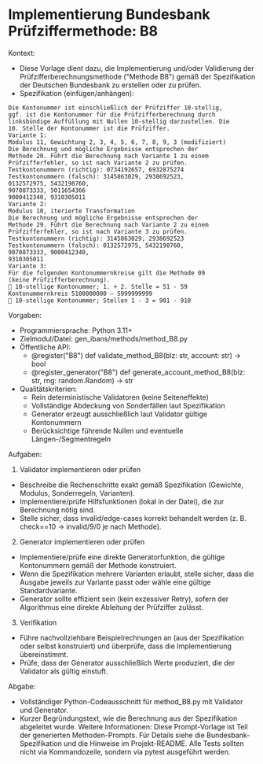 # Implementierung Bundesbank Prüfziffermethode: B8

Kontext:
- Diese Vorlage dient dazu, die Implementierung und/oder Validierung der Prüfzifferberechnungsmethode ("Methode B8") gemäß der Spezifikation der Deutschen Bundesbank zu erstellen oder zu prüfen.
- Spezifikation (einfügen/anhängen):

```Text
Die Kontonummer ist einschließlich der Prüfziffer 10-stellig,
ggf. ist die Kontonummer für die Prüfzifferberechnung durch
linksbündige Auffüllung mit Nullen 10-stellig darzustellen. Die
10. Stelle der Kontonummer ist die Prüfziffer.
Variante 1:
Modulus 11, Gewichtung 2, 3, 4, 5, 6, 7, 8, 9, 3 (modifiziert)
Die Berechnung und mögliche Ergebnisse entsprechen der
Methode 20. Führt die Berechnung nach Variante 1 zu einem
Prüfzifferfehler, so ist nach Variante 2 zu prüfen.
Testkontonummern (richtig): 0734192657, 6932875274
Testkontonummern (falsch): 3145863029, 2938692523,
0132572975, 5432198760,
9070873333, 5011654366
9000412340, 9310305011
Variante 2:
Modulus 10, iterierte Transformation
Die Berechnung und mögliche Ergebnisse entsprechen der
Methode 29. Führt die Berechnung nach Variante 2 zu einem
Prüfzifferfehler, so ist nach Variante 3 zu prüfen.
Testkontonummern (richtig): 3145863029, 2938692523
Testkontonummern (falsch): 0132572975, 5432198760,
9070873333, 9000412340,
9310305011
Variante 3:
Für die folgenden Kontonummernkreise gilt die Methode 09
(keine Prüfzifferberechnung).
 10-stellige Kontonummer; 1. + 2. Stelle = 51 - 59
Kontonummernkreis 5100000000 – 5999999999
 10-stellige Kontonummer; Stellen 1 - 3 = 901 - 910
```

Vorgaben:
- Programmiersprache: Python 3.11+
- Zielmodul/Datei: gen_ibans/methods/method_B8.py
- Öffentliche API:
  - @register("B8") def validate_method_B8(blz: str, account: str) -> bool
  - @register_generator("B8") def generate_account_method_B8(blz: str, rng: random.Random) -> str
- Qualitätskriterien:
  - Rein deterministische Validatoren (keine Seiteneffekte)
  - Vollständige Abdeckung von Sonderfällen laut Spezifikation
  - Generator erzeugt ausschließlich laut Validator gültige Kontonummern
  - Berücksichtige führende Nullen und eventuelle Längen-/Segmentregeln

Aufgaben:
1) Validator implementieren oder prüfen
- Beschreibe die Rechenschritte exakt gemäß Spezifikation (Gewichte, Modulus, Sonderregeln, Varianten).
- Implementiere/prüfe Hilfsfunktionen (lokal in der Datei), die zur Berechnung nötig sind.
- Stelle sicher, dass invalid/edge-cases korrekt behandelt werden (z. B. check==10 -> invalid/9/0 je nach Methode).

2) Generator implementieren oder prüfen
- Implementiere/prüfe eine direkte Generatorfunktion, die gültige Kontonummern gemäß der Methode konstruiert.
- Wenn die Spezifikation mehrere Varianten erlaubt, stelle sicher, dass die Ausgabe jeweils zur Variante passt oder wähle eine gültige Standardvariante.
- Generator sollte effizient sein (kein exzessiver Retry), sofern der Algorithmus eine direkte Ableitung der Prüfziffer zulässt.

3) Verifikation
- Führe nachvollziehbare Beispielrechnungen an (aus der Spezifikation oder selbst konstruiert) und überprüfe, dass die Implementierung übereinstimmt.
- Prüfe, dass der Generator ausschließlich Werte produziert, die der Validator als gültig einstuft.

Abgabe:
- Vollständiger Python-Codeausschnitt für method_B8.py mit Validator und Generator.
- Kurzer Begründungstext, wie die Berechnung aus der Spezifikation abgeleitet wurde.
Weitere Informationen: Diese Prompt-Vorlage ist Teil der generierten Methoden-Prompts. Für Details siehe die Bundesbank-Spezifikation und die Hinweise im Projekt-README.
Alle Tests sollten nicht via Kommandozeile, sondern via pytest ausgeführt werden.

